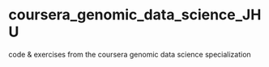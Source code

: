 # coursera_genomic_data_science_JHU
code &amp; exercises from the coursera genomic data science specialization
